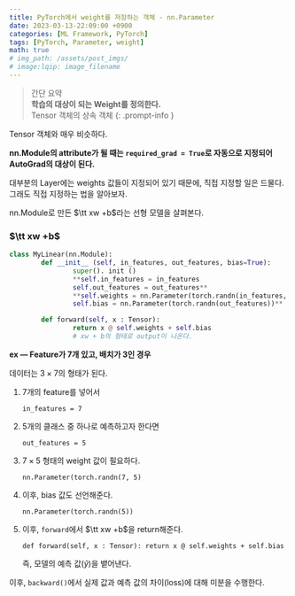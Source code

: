 ```yaml
---
title: PyTorch에서 weight를 저장하는 객체 - nn.Parameter
date: 2023-03-13-22:09:00 +0900
categories: [ML Framework, PyTorch]
tags: [PyTorch, Parameter, weight]
math: true
# img_path: /assets/post_imgs/
# image:lqip: image_filename
---
```

> 간단 요약  
> **학습의 대상이 되는 Weight를 정의한다.**  
> Tensor 객체의 상속 객체
{: .prompt-info }

Tensor 객체와 매우 비슷하다.

**nn.Module의 attribute가 될 때는 `required_grad = True`로 자동으로 지정되어 AutoGrad의 대상이 된다.**

대부분의 Layer에는 weights 값들이 지정되어 있기 때문에, 직접 지정할 일은 드물다. 그래도 직접 지정하는 법을 알아보자.

nn.Module로 만든 $\tt xw +b$라는 선형 모델을 살펴본다.

### $\tt xw +b$

```python
class MyLinear(nn.Module):
		def __init__ (self, in_features, out_features, bias=True):
				super(). init ()
				**self.in_features = in_features
				self.out_features = out_features**
				**self.weights = nn.Parameter(torch.randn(in_features, out_features))
				self.bias = nn.Parameter(torch.randn(out_features))**

		def forward(self, x : Tensor):
				return x @ self.weights + self.bias
				# xw + b의 형태로 output이 나온다.
```

**ex —  Feature가 7개 있고, 배치가 3인 경우**

데이터는 $3 \times 7$의 형태가 된다.

1. 7개의 feature를 넣어서
    
    `in_features = 7`
    
2. 5개의 클래스 중 하나로 예측하고자 한다면
    
    `out_features = 5`
    
3. $7 \times 5$ 형태의 weight 값이 필요하다.
    
    `nn.Parameter(torch.randn(7, 5)`
    
4. 이후,  bias 값도 선언해준다.
    
    `nn.Parameter(torch.randn(5))`
    
5. 이후, `forward`에서 $\tt xw +b$을 return해준다.
    
    `def forward(self, x : Tensor):
         return x @ self.weights + self.bias`
    
    즉, 모델의 예측 값($\hat y$)을 뱉어낸다.
    

이후, `backward()`에서 실제 값과 예측 값의 차이(loss)에 대해 미분을 수행한다.
